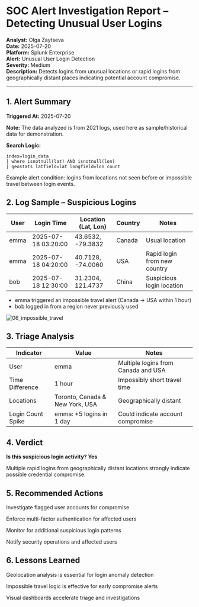 # SOC Alert Investigation Report – Detecting Unusual User Logins

**Analyst:** Olga Zaytseva  
**Date:** 2025-07-20  
**Platform:** Splunk Enterprise  
**Alert:** Unusual User Login Detection  
**Severity:** Medium  
**Description:** Detects logins from unusual locations or rapid logins from geographically distant places indicating potential account compromise.

---

## 1. Alert Summary

**Triggered At:** 2025-07-20

**Note:** The data analyzed is from 2021 logs, used here as sample/historical data for demonstration.

**Search Logic:**

```spl
index=login_data
| where isnotnull(lat) AND isnotnull(lon)
| geostats latfield=lat longfield=lon count
```
Example alert condition: logins from locations not seen before or impossible travel between login events.

## 2. Log Sample – Suspicious Logins

| User | Login Time          | Location (Lat, Lon) | Country | Notes                        |
| ---- | ------------------- | ------------------- | ------- | ---------------------------- |
| emma | 2025-07-18 03:20:00 | 43.6532, -79.3832   | Canada  | Usual location               |
| emma | 2025-07-18 04:20:00 | 40.7128, -74.0060   | USA     | Rapid login from new country |
| bob  | 2025-07-18 12:30:00 | 31.2304, 121.4737   | China   | Suspicious login location    |

- emma triggered an impossible travel alert (Canada → USA within 1 hour)
- bob logged in from a region never previously used

![06_impossible_travel](screenshoots/06_impossible_travel.png)

  
## 3. Triage Analysis

| Indicator         | Value                           | Notes                               |
| ----------------- | ------------------------------- | ----------------------------------- |
| User              | emma                            | Multiple logins from Canada and USA |
| Time Difference   | 1 hour                          | Impossibly short travel time        |
| Locations         | Toronto, Canada & New York, USA | Geographically distant              |
| Login Count Spike | emma: +5 logins in 1 day        | Could indicate account compromise   |


## 4. Verdict
**Is this suspicious login activity? Yes**

Multiple rapid logins from geographically distant locations strongly indicate possible credential compromise.

## 5. Recommended Actions
Investigate flagged user accounts for compromise

Enforce multi-factor authentication for affected users

Monitor for additional suspicious login patterns

Notify security operations and affected users

## 6. Lessons Learned
Geolocation analysis is essential for login anomaly detection

Impossible travel logic is effective for early compromise alerts

Visual dashboards accelerate triage and investigations
